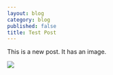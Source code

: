 ```yaml
---
layout: blog
category: blog
published: false
title: Test Post
---
```


This is a new post. It has an image.

![](/media/KA-3B%20and%20RA-5C%20over%20Ranger%2C%20south%20china%20sea%2C%201965.jpg)